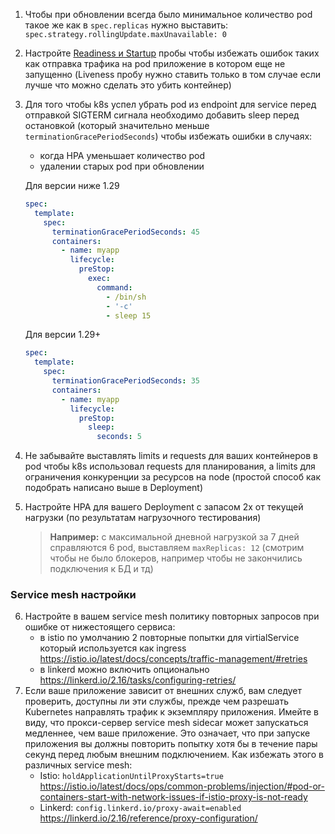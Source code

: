 1. Чтобы при обновлении всегда было минимальное количество pod такое же как в `spec.replicas` нужно выставить: `spec.strategy.rollingUpdate.maxUnavailable: 0`
2. Настройте [Readiness и Startup](https://kubernetes.io/docs/tasks/configure-pod-container/configure-liveness-readiness-startup-probes/) пробы чтобы избежать ошибок таких как отправка трафика на pod приложение в котором еще не запущенно (Liveness пробу нужно ставить только в том случае если лучше что можно сделать это убить контейнер)
3. Для того чтобы k8s успел убрать pod из endpoint для service перед отправкой SIGTERM сигнала необходимо добавить sleep перед остановкой (который значительно меньше `terminationGracePeriodSeconds`) чтобы избежать ошибки в случаях:
   - когда HPA уменьшает количество pod 
   - удалении старых pod при обновлении

   Для версии ниже 1.29
    ```yaml
    spec:
      template:
        spec:
          terminationGracePeriodSeconds: 45
          containers:
            - name: myapp
              lifecycle:
                preStop:
                  exec:
                    command:
                      - /bin/sh
                      - '-c'
                      - sleep 15
    ```
    Для версии 1.29+
    ```yaml
    spec:
      template:
        spec:
          terminationGracePeriodSeconds: 35
          containers:
            - name: myapp
              lifecycle:
                preStop:
                  sleep:
                    seconds: 5
    ```
5. Не забывайте выставлять limits и requests для ваших контейнеров в pod чтобы k8s использовал requests для планирования, а limits для ограничения конкуренции за ресурсов на node (простой способ как подобрать написано выше в Deployment) 
6. Настройте HPA для вашего Deployment с запасом 2х от текущей нагрузки (по результатам нагрузочного тестирования)
   > **Например:** с максимальной дневной нагрузкой за 7 дней справляются 6 pod, выставляем `maxReplicas: 12` (смотрим чтобы не было блокеров, например чтобы не закончились подключения к БД и тд)

### Service mesh настройки

6. Настройте в вашем service mesh политику повторных запросов при ошибке от нижестоящего сервиса:
   - в istio по умолчанию 2 повторные попытки для virtialService который используется как ingress https://istio.io/latest/docs/concepts/traffic-management/#retries
   - в linkerd можно включить опционально https://linkerd.io/2.16/tasks/configuring-retries/
8. Если ваше приложение зависит от внешних служб, вам следует проверить, доступны ли эти службы, прежде чем разрешать Kubernetes направлять трафик к экземпляру приложения. Имейте в виду, что прокси-сервер service mesh sidecar может запускаться медленнее, чем ваше приложение. Это означает, что при запуске приложения вы должны повторить попытку хотя бы в течение пары секунд перед любым внешним подключением. Как избежать этого в различных service mesh:
   - Istio: `holdApplicationUntilProxyStarts=true` https://istio.io/latest/docs/ops/common-problems/injection/#pod-or-containers-start-with-network-issues-if-istio-proxy-is-not-ready
   - Linkerd: `config.linkerd.io/proxy-await=enabled` https://linkerd.io/2.16/reference/proxy-configuration/
